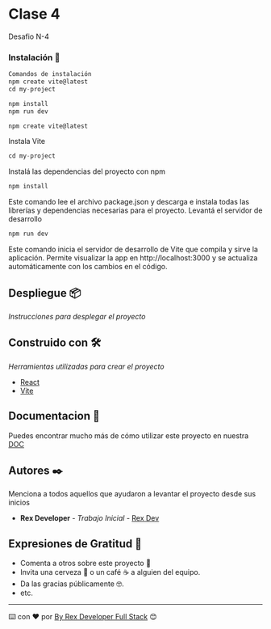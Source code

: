 

# Clase 4

Desafio N-4 

### Instalación 🔧

```js
Comandos de instalación
npm create vite@latest
cd my-project

npm install
npm run dev
```
```js
npm create vite@latest
```
Instala Vite 
```js
cd my-project
```
Instalá las dependencias del proyecto con npm

```js 
npm install
```
Este comando lee el archivo package.json y descarga e instala todas las librerías y dependencias necesarias para el proyecto.
Levantá el servidor de desarrollo
```js
npm run dev
```
Este comando inicia el servidor de desarrollo de Vite que compila y sirve la aplicación. Permite visualizar la app en http://localhost:3000 y se actualiza automáticamente con los cambios en el código.

## Despliegue 📦

_Instrucciones para desplegar el proyecto_

## Construido con 🛠️

_Herramientas utilizadas para crear el proyecto_

* [React](https://es.react.dev/) 
* [Vite](https://vitejs.dev/) 



## Documentacion 📖

Puedes encontrar mucho más de cómo utilizar este proyecto en nuestra [DOC](https://react-wiki-one.vercel.app/)


## Autores ✒️

Menciona a todos aquellos que ayudaron a levantar el proyecto desde sus inicios

* **Rex Developer** - *Trabajo Inicial* - [Rex Dev](https://github.com/rexstudios-dev)

## Expresiones de Gratitud 🎁

* Comenta a otros sobre este proyecto 📢
* Invita una cerveza 🍺 o un café ☕ a alguien del equipo. 
* Da las gracias públicamente 🤓.
* etc.

---
⌨️ con ❤️ por [By Rex Developer Full Stack](https://github.com/rexstudios-dev) 😊
